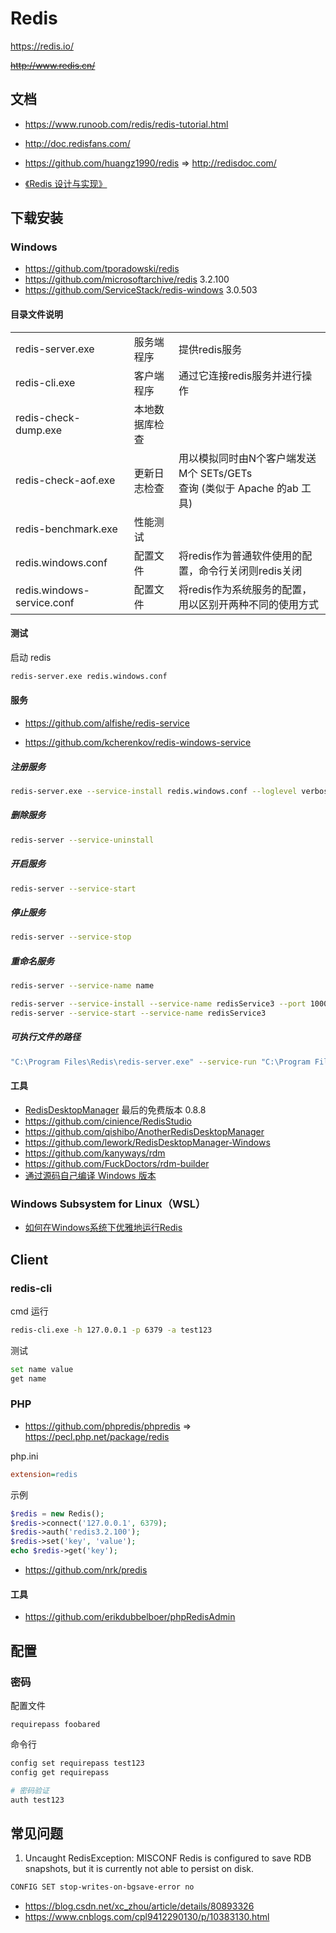 # Redis

https://redis.io/

~~http://www.redis.cn/~~



## 文档

- https://www.runoob.com/redis/redis-tutorial.html

- http://doc.redisfans.com/
- https://github.com/huangz1990/redis => http://redisdoc.com/
- [《Redis 设计与实现》](https://github.com/huangz1990/redisbook)



## 下载安装

### Windows

- https://github.com/tporadowski/redis
- https://github.com/microsoftarchive/redis 3.2.100
- https://github.com/ServiceStack/redis-windows 3.0.503

#### 目录文件说明

|                            |                |                                                              |
| -------------------------- | -------------- | ------------------------------------------------------------ |
| redis-server.exe           | 服务端程序     | 提供redis服务                                                |
| redis-cli.exe              | 客户端程序     | 通过它连接redis服务并进行操作                                |
| redis-check-dump.exe       | 本地数据库检查 |                                                              |
| redis-check-aof.exe        | 更新日志检查   | 用以模拟同时由N个客户端发送M个 SETs/GETs <br>查询 (类似于 Apache 的ab 工具) |
| redis-benchmark.exe        | 性能测试       |                                                              |
| redis.windows.conf         | 配置文件       | 将redis作为普通软件使用的配置，命令行关闭则redis关闭         |
| redis.windows-service.conf | 配置文件       | 将redis作为系统服务的配置，用以区别开两种不同的使用方式      |



#### 测试

启动 redis

```bash
redis-server.exe redis.windows.conf
```



#### 服务

- https://github.com/alfishe/redis-service

- https://github.com/kcherenkov/redis-windows-service

##### 注册服务

```bash
redis-server.exe --service-install redis.windows.conf --loglevel verbose
```

##### 删除服务

```bash
redis-server --service-uninstall
```

##### 开启服务

```bash
redis-server --service-start
```

##### 停止服务

```bash
redis-server --service-stop
```

##### 重命名服务

```bash
redis-server --service-name name

redis-server --service-install --service-name redisService3 --port 10003
redis-server --service-start --service-name redisService3
```

##### 可执行文件的路径

```bash
"C:\Program Files\Redis\redis-server.exe" --service-run "C:\Program Files\Redis\redis.windows-service.conf"
```



#### 工具

- [RedisDesktopManager](https://github.com/uglide/RedisDesktopManager/releases/tag/0.8.8) 最后的免费版本 0.8.8
- https://github.com/cinience/RedisStudio
- https://github.com/qishibo/AnotherRedisDesktopManager
- https://github.com/lework/RedisDesktopManager-Windows
- https://github.com/kanyways/rdm
- https://github.com/FuckDoctors/rdm-builder
- [通过源码自己编译 Windows 版本](https://github.com/lloy1231/RedisDesktopManager-Windows)



### Windows Subsystem for Linux（WSL）

- [如何在Windows系统下优雅地运行Redis](https://zhuanlan.zhihu.com/p/56374534)



## Client

### redis-cli

cmd 运行

```bash
redis-cli.exe -h 127.0.0.1 -p 6379 -a test123
```

测试

```bash
set name value
get name
```



### PHP

- https://github.com/phpredis/phpredis => https://pecl.php.net/package/redis

php.ini
```ini
extension=redis
```

示例
```php
$redis = new Redis();
$redis->connect('127.0.0.1', 6379);
$redis->auth('redis3.2.100');
$redis->set('key', 'value');
echo $redis->get('key');
```

- https://github.com/nrk/predis



#### 工具

- https://github.com/erikdubbelboer/phpRedisAdmin



## 配置

### 密码

配置文件

```
requirepass foobared
```

命令行

```bash
config set requirepass test123
config get requirepass

# 密码验证
auth test123
```



## 常见问题

1. Uncaught RedisException: MISCONF Redis is configured to save RDB snapshots, but it is currently not able to persist on disk.

```sh
CONFIG SET stop-writes-on-bgsave-error no
```

- https://blog.csdn.net/xc_zhou/article/details/80893326
- https://www.cnblogs.com/cpl9412290130/p/10383130.html